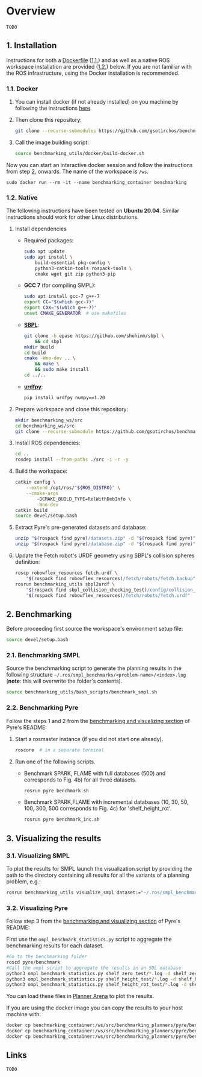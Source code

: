 # Overview

`TODO`


## 1. Installation

Instructions for both a [Dockerfile](benchmarking_utils/docker/Dockerfile) ([1.1.](#11-docker)) and as well as a native ROS workspace installation are provided ([1.2.](#12-native)) below. If you are not familiar with the ROS infrastructure, using the Docker installation is recommended.


### 1.1. Docker

 1. You can install docker (if not already installed) on you machine by following the instructions [here](https://docs.docker.com/get-docker/).

 2. Then clone this repository:

    ``` bash
    git clone --recurse-submodules https://github.com/gsotirchos/benchmarking_planners
    ```

 3. Call the image building script:

    ``` bash
    source benchmarking_utils/docker/build-docker.sh
    ```


Now you can start an interactive docker session and follow the instructions from step [2.](#2-benchmarking) onwards. The name of the workspace is `/ws`.

```
sudo docker run --rm -it --name benchmarking_container benchmarking
```

### 1.2. Native

The following instructions have been tested on **Ubuntu 20.04**. Similar instructions should work for other Linux distributions.

 1. Install dependencies

    - Required packages:

      ``` bash
      sudo apt update
      sudo apt install \
          build-essential pkg-config \
          python3-catkin-tools rospack-tools \
          cmake wget git zip python3-pip
      ```

    - **GCC 7** (for compiling SMPL):

      ``` bash
      sudo apt install gcc-7 g++-7
      export CC="$(which gcc-7)"
      export CXX="$(which g++-7)"
      unset CMAKE_GENERATOR  # use makefiles
      ```

    - **[SBPL](https://github.com/shohinm/sbpl/tree/epase)**:

      ``` bash
      git clone -b epase https://github.com/shohinm/sbpl \
          && cd sbpl
      mkdir build
      cd build
      cmake -Wno-dev .. \
          && make \
          && sudo make install
      cd ../..
      ```

    - **[urdfpy](https://github.com/mmatl/urdfpy)**:

      ``` bash
      pip install urdfpy numpy==1.20
      ```


 2. Prepare workspace and clone this repository:
    ``` bash
    mkdir benchmarking_ws/src
    cd benchmarking_ws/src
    git clone --recurse-submodule https://github.com/gsotirchos/benchmarking_planners
    ```
 3. Install ROS dependencies:
    ``` bash
    cd ..
    rosdep install --from-paths ./src -i -r -y
    ```

 4. Build the workspace:
    ``` bash
    catkin config \
        --extend /opt/ros/"${ROS_DISTRO}" \
        --cmake-args
            -DCMAKE_BUILD_TYPE=RelWithDebInfo \
            -Wno-dev
    catkin build
    source devel/setup.bash
    ```

 5. Extract Pyre's pre-generated datasets and database:
    ``` bash
    unzip "$(rospack find pyre)/datasets.zip" -d "$(rospack find pyre)"
    unzip "$(rospack find pyre)/database.zip" -d "$(rospack find pyre)"
    ```

 6. Update the Fetch robot's URDF geometry using SBPL's collision 
    spheres definition:
    ``` bash
    roscp robowflex_resources fetch.urdf \
        "$(rospack find robowflex_resources)/fetch/robots/fetch.backup"
    rosrun benchmarking_utils sbpl2urdf \
        "$(rospack find sbpl_collision_checking_test)/config/collision_model_fetch.yaml" \
        "$(rospack find robowflex_resources)/fetch/robots/fetch.urdf"
    ```


## 2. Benchmarking

Before proceeding first source the workspace's environment setup file:

``` bash
source devel/setup.bash
```



### 2.1. Benchmarking SMPL

Source the benchmarking script to generate the planning results in the following structure `~/.ros/smpl_benchmarks/<problem-name>/<index>.log` (**note**: this will overwrite the folder's contents).

``` bash
source benchmarking_utils/bash_scripts/benchmark_smpl.sh
```


### 2.2. Benchmarking Pyre

Follow the steps 1 and 2 from the [benchmarking and visualizing section](https://github.com/KavrakiLab/pyre/tree/master#4-benchmarking-and-visualizing-the-results) of Pyre's README:
 1. Start a rosmaster instance (if you did not start one already).

    ``` bash
    roscore  # in a separate terminal
    ```

 2. Run one of the following scripts.
    - Benchmark SPARK, FLAME with full databases (500) and corresponds to Fig. 4b) for all three datasets.

      ``` bash
      rosrun pyre benchmark.sh
      ```

    - Benchmark SPARK,FLAME with incremental databases (10, 30, 50, 100, 300, 500 corresponds to Fig. 4c) for 'shelf_height_rot'.

      ``` bash
      rosrun pyre benchmark_inc.sh
      ```


## 3. Visualizing the results

### 3.1. Visualizing SMPL

To plot the results for SMPL launch the visualization script by providing the path to the directory containing all results for all the variants of a planning problem, e.g.:

``` bash
rosrun benchmarking_utils visualize_smpl dataset:="~/.ros/smpl_benchmarks/shelf_zero_test"
```


### 3.2. Visualizing Pyre

Follow step 3 from the [benchmarking and visualizing section](https://github.com/KavrakiLab/pyre/tree/master#4-benchmarking-and-visualizing-the-results) of Pyre's README:

First use the `ompl_benchmark_statistics.py` script to aggregate the benchmarking results for each dataset.

``` bash
#Go to the benchmarking folder
roscd pyre/benchmark
#Call the ompl script to aggregate the results in an SQL database
python3 ompl_benchmark_statistics.py shelf_zero_test/*.log -d shelf_zero_test_results.db
python3 ompl_benchmark_statistics.py shelf_height_test/*.log -d shelf_height_test_results.db
python3 ompl_benchmark_statistics.py shelf_height_rot_test/*.log -d shelf_height_rot_test_results.db
```

You can load these files in [Planner Arena](http://plannerarena.org/) to plot the results.

If you are using the docker image you can copy the results to your host machine with:

``` bash
docker cp benchmarking_container:/ws/src/benchmarking_planners/pyre/benchmark/shelf_zero_test_results.db ./
docker cp benchmarking_container:/ws/src/benchmarking_planners/pyre/benchmark/shelf_height_test_results.db ./
docker cp benchmarking_container:/ws/src/benchmarking_planners/pyre/benchmark/shelf_height_rot_test_results.db ./
```


## Links

`TODO`

